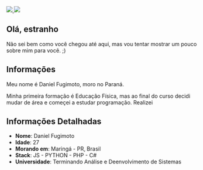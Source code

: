 <div>
    <a target='_blank' href="https://instagram.com/danielfugimoto">
        <img src="https://img.shields.io/badge/Instagram-E4405F?style=for-the-badge&logo=instagram&logoColor=white">
    </a>
    <a target='_blank' href="https://www.linkedin.com/in/daniel-fugimoto/">
        <img src="https://img.shields.io/badge/LinkedIn-0077B5?style=for-the-badge&logo=linkedin&logoColor=white">
    </a>
</div>

## Olá, estranho

Não sei bem como você chegou até aqui, mas vou tentar mostrar um pouco sobre mim para você. ;)

## Informações

Meu nome é Daniel Fugimoto, moro no Paraná.

Minha primeira formação é Educação Física, mas ao final do curso decidi mudar de área e começei a estudar programação.
Realizei

## Informações Detalhadas

* **Nome**: Daniel Fugimoto
* **Idade**: 27
* **Morando em**: Maringá - PR, Brasil
* **Stack**: JS - PYTHON - PHP - C#
* **Universidade**: Terminando Análise e Deenvolvimento de Sistemas
